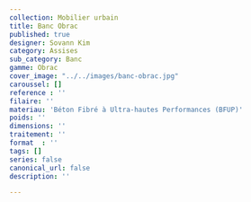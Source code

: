 ```yaml
---
collection: Mobilier urbain
title: Banc Obrac
published: true
designer: Sovann Kim
category: Assises
sub_category: Banc
gamme: Obrac
cover_image: "../../images/banc-obrac.jpg"
caroussel: []
reference : ''
filaire: ''
materiau: 'Béton Fibré à Ultra-hautes Performances (BFUP)'
poids: ''
dimensions: ''
traitement: ''
format  : ''
tags: []
series: false
canonical_url: false
description: ''

---
```

